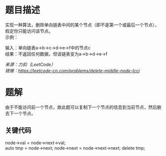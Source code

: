 # 题目描述
实现一种算法，删除单向链表中间的某个节点（即不是第一个或最后一个节点），假定你只能访问该节点。  
示例：  

输入：单向链表a->b->c->d->e->f中的节点c  
结果：不返回任何数据，但该链表变为a->b->d->e->f  

*来源：力扣（LeetCode）*  
*链接：https://leetcode-cn.com/problems/delete-middle-node-lcci*  

# 题解
由于不能访问前一个节点，故此题可以复制下一个节点的信息到当前节点，然后删去下一个节点。
## 关键代码
node->val = node->next->val;  
auto tmp = node->next;
node->next = node->next->next;
delete tmp;
